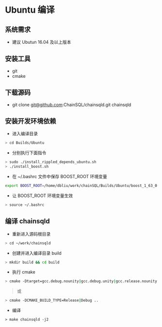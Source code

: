 # Ubuntu 编译
## 系统需求
- 建议 Ubutun 16.04 及以上版本

## 安装工具
-  git 
- cmake

## 下载源码
- git clone git@github.com:ChainSQL/chainsqld.git chainsqld

## 安装开发环境依赖
- 进入编译目录
```bash
> cd Builds/Ubuntu
```
- 分别执行下面指令
```bash
> sudo ./install_rippled_depends_ubuntu.sh
> ./install_boost.sh
```
- 在 ~/.bashrc 文件中保存 BOOST_ROOT 环境变量

```bash
export BOOST_ROOT=/home/dbliu/work/chainSQL/Builds/Ubuntu/boost_1_63_0
```
- 让 BOOST_ROOT 环境变量生效
```bash
> source ~/.bashrc
```

## 编译 chainsqld
- 重新进入源码根目录
```bash
> cd ~/work/chainsqld
```
- 创建并进入编译目录 build
```bash
> mkdir build && cd build
```
- 执行 cmake
```bash
> cmake -Dtarget=gcc.debug.nounity|gcc.debug.unity|gcc.release.nounity|gcc.release.unity ..
```

> 或

```bash
> cmake -DCMAKE_BUILD_TYPE=Release|Debug ..
```

- 编译

```base
> make chainsqld -j2
```
